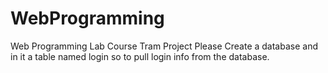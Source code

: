 # WebProgramming
Web Programming Lab Course Tram Project 
Please Create a database and in it a table named login so to pull login info from the database. 
